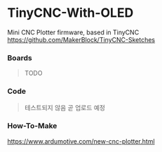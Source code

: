 # TinyCNC-With-OLED
Mini CNC Plotter firmware, based in TinyCNC https://github.com/MakerBlock/TinyCNC-Sketches

### Boards
> TODO

### Code
> 테스트되지 않음
> 곧 업로드 예정

### How-To-Make
https://www.ardumotive.com/new-cnc-plotter.html
